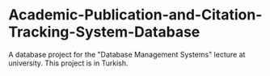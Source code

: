 # Academic-Publication-and-Citation-Tracking-System-Database
A database project for the "Database Management Systems" lecture at university. This project is in Turkish.
